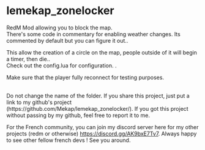 # lemekap_zonelocker
RedM Mod allowing you to block the map.<br />
There's some code in commentary for enabling weather changes. Its commented by default but you can figure it out..<br />

This allow the creation of a circle on the map, people outside of it will begin a timer, then die..<br />
Check out the config.lua for configuration. .<br />

Make sure that the player fully reconnect for testing purposes.<br />

<br />
Do not change the name of the folder. If you share this project, just put a link to my github's project (https://github.com/Mekap/lemekap_zonelocker/).
If you got this project without passing by my github, feel free to report it to me.<br />

For the French community, you can join my discord server here for my other projects (redm or otherwise) https://discord.gg/AK9bxE7Tv7. 
Always happy to see other fellow french devs ! See you around.<br />
